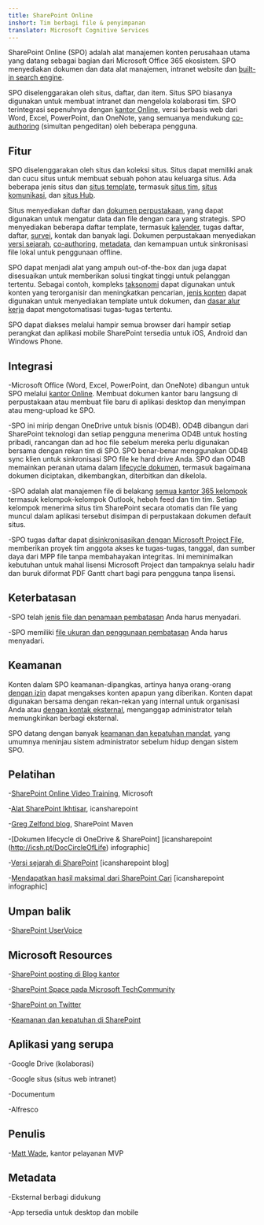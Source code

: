 ```yaml
---
title: SharePoint Online
inshort: Tim berbagi file & penyimpanan
translator: Microsoft Cognitive Services
---
```



SharePoint Online (SPO) adalah alat manajemen konten perusahaan utama yang datang sebagai bagian dari Microsoft Office 365 ekosistem. SPO menyediakan dokumen dan data alat manajemen, intranet website dan [built-in search engine](http://icsh.pt/HowToSPSearch).

SPO diselenggarakan oleh situs, daftar, dan item. Situs SPO biasanya digunakan untuk membuat intranet dan mengelola kolaborasi tim. SPO terintegrasi sepenuhnya dengan [kantor Online](https://technet.microsoft.com/en-us/library/word-online-service-description.aspx), versi berbasis web dari Word, Excel, PowerPoint, dan OneNote, yang semuanya mendukung [co-authoring](http://icsh.pt/CoAuthoring) (simultan pengeditan) oleh beberapa pengguna.

Fitur
---------

SPO diselenggarakan oleh situs dan koleksi situs. Situs dapat memiliki anak dan cucu situs untuk membuat sebuah pohon atau keluarga situs. Ada beberapa jenis situs dan [situs template](https://support.office.com/en-us/article/Using-templates-to-create-different-kinds-of-SharePoint-sites-449eccec-ff99-4cf3-b62e-dcfee37e8da4), termasuk [situs tim](https://support.office.com/en-us/article/what-is-a-sharepoint-team-site-75545757-36c3-46a7-beed-0aaa74f0401e), [situs komunikasi](https://support.office.com/en-us/article/what-is-a-sharepoint-communication-site-94a33429-e580-45c3-a090-5512a8070732), dan [situs Hub](https://docs.microsoft.com/en-us/sharepoint/dev/features/hub-site/hub-site-overview).

Situs menyediakan daftar dan [dokumen perpustakaan](http://icsh.pt/SPDocLibs), yang dapat digunakan untuk mengatur data dan file dengan cara yang strategis. SPO menyediakan beberapa daftar template, termasuk [kalender](https//icsh.pt/SPCalendars), tugas daftar, daftar, [survei](http://icsh.pt/SPSurveyIntro), kontak dan banyak lagi. Dokumen perpustakaan menyediakan [versi sejarah](http://icsh.pt/VersionHistory), [co-authoring](http://icsh.pt/CoAuthoring), [metadata](http://icsh.pt/MetadataGuide), dan kemampuan untuk sinkronisasi file lokal untuk penggunaan offline.

SPO dapat menjadi alat yang ampuh out-of-the-box dan juga dapat disesuaikan untuk memberikan solusi tingkat tinggi untuk pelanggan tertentu. Sebagai contoh, kompleks [taksonomi](http://sharepointmaven.com/2-ways-to-design-sharepoint-taxonomy-for-an-organization/) dapat digunakan untuk konten yang terorganisir dan meningkatkan pencarian, [jenis konten](https://technet.microsoft.com/en-us/library/cc262735.aspx) dapat digunakan untuk menyediakan template untuk dokumen, dan [dasar alur kerja](http://sharepointmaven.com/4-things-to-do-before-creating-a-workflow-in-sharepoint-and-office-365/) dapat mengotomatisasi tugas-tugas tertentu.

SPO dapat diakses melalui hampir semua browser dari hampir setiap perangkat dan aplikasi mobile SharePoint tersedia untuk iOS, Android dan Windows Phone.

Integrasi
---------

-Microsoft Office (Word, Excel, PowerPoint, dan OneNote) dibangun untuk SPO melalui [kantor Online](https://technet.microsoft.com/en-us/library/word-online-service-description.aspx). Membuat dokumen kantor baru langsung di perpustakaan atau membuat file baru di aplikasi desktop dan menyimpan atau meng-upload ke SPO.

-SPO ini mirip dengan OneDrive untuk bisnis (OD4B). OD4B dibangun dari SharePoint teknologi dan setiap pengguna menerima OD4B untuk hosting pribadi, rancangan dan ad hoc file sebelum mereka perlu digunakan bersama dengan rekan tim di SPO. SPO benar-benar menggunakan OD4B sync klien untuk sinkronisasi SPO file ke hard drive Anda. SPO dan OD4B memainkan peranan utama dalam [lifecycle dokumen](http://icsh.pt/DocCircleOfLife), termasuk bagaimana dokumen diciptakan, dikembangkan, diterbitkan dan dikelola.

-SPO adalah alat manajemen file di belakang [semua kantor 365 kelompok](http://icsh.pt/O365groups) termasuk kelompok-kelompok Outlook, heboh feed dan tim tim. Setiap kelompok menerima situs tim SharePoint secara otomatis dan file yang muncul dalam aplikasi tersebut disimpan di perpustakaan dokumen default situs.

-SPO tugas daftar dapat [disinkronisasikan dengan Microsoft Project File](http://icsh.pt/MPPtoSharePoint), memberikan proyek tim anggota akses ke tugas-tugas, tanggal, dan sumber daya dari MPP file tanpa membahayakan integritas. Ini meminimalkan kebutuhan untuk mahal lisensi Microsoft Project dan tampaknya selalu hadir dan buruk diformat PDF Gantt chart bagi para pengguna tanpa lisensi.

Keterbatasan
---------

-SPO telah [jenis file dan penamaan pembatasan](http://icsh.pt/SPFileTypeLimits) Anda harus menyadari.

-SPO memiliki [file ukuran dan penggunaan pembatasan](http://icsh.pt/SPUseLimits) Anda harus menyadari.

Keamanan
---------

Konten dalam SPO keamanan-dipangkas, artinya hanya orang-orang [dengan izin](http://icsh.pt/PermissionsInSP) dapat mengakses konten apapun yang diberikan. Konten dapat digunakan bersama dengan rekan-rekan yang internal untuk organisasi Anda atau [dengan kontak eksternal](http://icsh.pt/ExternalSharing), menganggap administrator telah memungkinkan berbagi eksternal.

SPO datang dengan banyak [keamanan dan kepatuhan mandat](https://blogs.technet.microsoft.com/wbaer/2017/03/13/security-and-compliance-in-sharepoint-online-and-onedrive-for-business/), yang umumnya meninjau sistem administrator sebelum hidup dengan sistem SPO.

Pelatihan
---------

-[SharePoint Online Video Training](https://support.office.com/en-us/article/SharePoint-Online-video-training-cb8ef501-84db-4427-ac77-ec2009fb8e23?ui=en-US&rs=en-US&ad=US), Microsoft

-[Alat SharePoint Ikhtisar](http://icansharepoint.com/tools), icansharepoint

-[Greg Zelfond blog](http://sharepointmaven.com/blog-sharepoint-best-practices/), SharePoint Maven

-[Dokumen lifecycle di OneDrive & SharePoint] \[icansharepoint (http://icsh.pt/DocCircleOfLife)
    infographic\]

-[Versi sejarah di SharePoint](http://icsh.pt/VersionHistory)
    \[icansharepoint blog\]

-[Mendapatkan hasil maksimal dari SharePoint
    Cari](http://icsh.pt/HowToSPSearch) \[icansharepoint infographic\]

Umpan balik
---------

-[SharePoint UserVoice](https://sharepoint.uservoice.com/)

Microsoft Resources
---------

-[SharePoint posting di Blog kantor](https://blogs.office.com/en-us/sharepoint/)

-[SharePoint Space pada Microsoft TechCommunity](https://techcommunity.microsoft.com/t5/SharePoint/bd-p/SharePoint_General)

-[SharePoint on Twitter](https://twitter.com/sharepoint)

-[Keamanan dan kepatuhan di SharePoint](https://blogs.technet.microsoft.com/wbaer/2017/03/13/security-and-compliance-in-sharepoint-online-and-onedrive-for-business/)


Aplikasi yang serupa
--------------------

-Google Drive (kolaborasi)

-Google situs (situs web intranet)

-Documentum

-Alfresco

Penulis
---------

-[Matt Wade](https://www.linkedin.com/in/thatmattwade/), kantor pelayanan MVP

Metadata
--------

-Eksternal berbagi didukung

-App tersedia untuk desktop dan mobile

